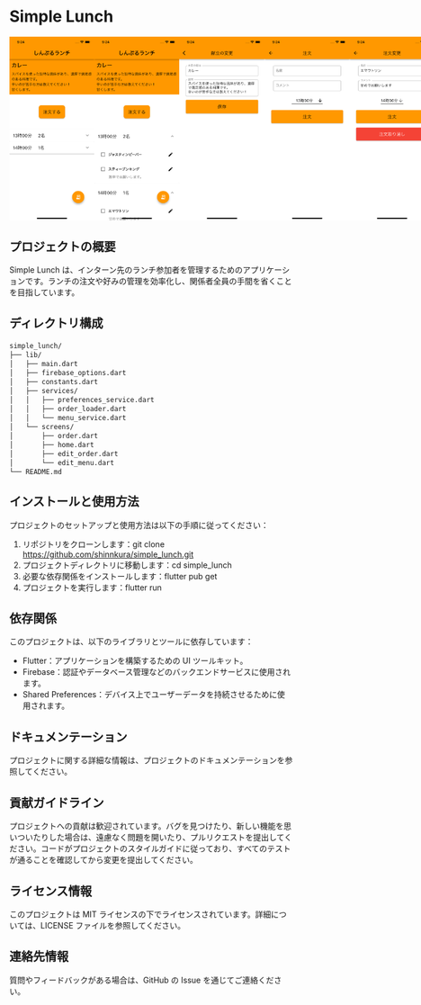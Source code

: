 # Simple Lunch

<div style="display: flex;">
    <img src="assets/images/Screenshot1.png" alt="ホーム画面" style="width: 30%;">
    <img src="assets/images/Screenshot2.png" alt="ホーム画面" style="width: 30%;">
    <img src="assets/images/Screenshot3.png" alt="ホーム画面" style="width: 30%;">
    <img src="assets/images/Screenshot4.png" alt="ホーム画面" style="width: 30%;">
    <img src="assets/images/Screenshot5.png" alt="ホーム画面" style="width: 30%;">
</div>

## プロジェクトの概要

Simple Lunch は、インターン先のランチ参加者を管理するためのアプリケーションです。ランチの注文や好みの管理を効率化し、関係者全員の手間を省くことを目指しています。

## ディレクトリ構成

```
simple_lunch/
├── lib/
│   ├── main.dart
│   ├── firebase_options.dart
│   ├── constants.dart
│   ├── services/
│   │   ├── preferences_service.dart
│   │   ├── order_loader.dart
│   │   └── menu_service.dart
│   └── screens/
│       ├── order.dart
│       ├── home.dart
│       ├── edit_order.dart
│       └── edit_menu.dart
└── README.md
```

## インストールと使用方法

プロジェクトのセットアップと使用方法は以下の手順に従ってください：

1. リポジトリをクローンします：git clone https://github.com/shinnkura/simple_lunch.git
2. プロジェクトディレクトリに移動します：cd simple_lunch
3. 必要な依存関係をインストールします：flutter pub get
4. プロジェクトを実行します：flutter run

## 依存関係

このプロジェクトは、以下のライブラリとツールに依存しています：

- Flutter：アプリケーションを構築するための UI ツールキット。
- Firebase：認証やデータベース管理などのバックエンドサービスに使用されます。
- Shared Preferences：デバイス上でユーザーデータを持続させるために使用されます。

## ドキュメンテーション

プロジェクトに関する詳細な情報は、プロジェクトのドキュメンテーションを参照してください。

## 貢献ガイドライン

プロジェクトへの貢献は歓迎されています。バグを見つけたり、新しい機能を思いついたりした場合は、遠慮なく問題を開いたり、プルリクエストを提出してください。コードがプロジェクトのスタイルガイドに従っており、すべてのテストが通ることを確認してから変更を提出してください。

## ライセンス情報

このプロジェクトは MIT ライセンスの下でライセンスされています。詳細については、LICENSE ファイルを参照してください。

## 連絡先情報

質問やフィードバックがある場合は、GitHub の Issue を通じてご連絡ください。

